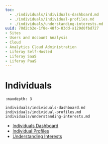 ```yaml
---
toc:
  - ./individuals/individuals-dashboard.md
  - ./individuals/individual-profiles.md
  - ./individuals/understanding-interests.md
uuid: 70d2cb2e-1f8e-48fb-83dd-a129d0fbd727
- Sites
- Users and Account Analysis
- Cloud
- Analytics Cloud Administration
- Liferay Self-Hosted
- Liferay SaaS
- Liferay PaaS
---
```

# Individuals

```{toctree}
:maxdepth: 3

individuals/individuals-dashboard.md
individuals/individual-profiles.md
individuals/understanding-interests.md
```

- [Individuals Dashboard](./individuals/individuals-dashboard.md)
- [Individual Profiles](./individuals/individual-profiles.md)
- [Understanding Interests](./individuals/understanding-interests.md)
